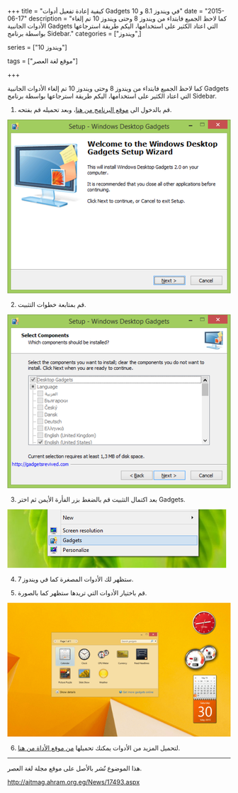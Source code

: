 +++
title = "كيفية إعادة تفعيل أدوات Gadgets في ويندوز 8.1 و 10"
date = "2015-06-17"
description = "كما لاحظ الجميع فابتداء من ويندوز 8 وحتى ويندوز 10 تم إلغاء الأدوات الجانبية Gadgets التي اعتاد الكثير على استخدامها، اليكم طريقة استرجاعها بواسطة برنامج Sidebar."
categories = ["ويندوز",]

series = ["ويندوز 10"]

tags = ["موقع لغة العصر"]

+++

كما لاحظ الجميع فابتداء من ويندوز 8 وحتى ويندوز 10 تم إلغاء الأدوات الجانبية Gadgets التي اعتاد الكثير على استخدامها، اليكم طريقة استرجاعها بواسطة برنامج Sidebar.

1. قم بالدخول الى [موقع البرنامج من هنا](http://gadgetsrevived.com/download-sidebar/)، وبعد تحميله قم بفتحه.

![1](images/2015-635700605415846682-584.png)

2. قم بمتابعة خطوات التثبيت.

![2](images/2015-635700605521471682-147.png)

3. بعد اكتمال التثبيت قم بالضغط بزر الفأرة الأيمن ثم اختر Gadgets.

![3](images/2015-635700605688190432-819.png)

4. ستظهر لك الأدوات المصغرة كما في ويندوز 7.

5. قم باختيار الأدوات التي تريدها ستظهر كما بالصورة.

![5](thumbnail-2015-635700606306159182-615.png)

6. لتحميل المزيد من الأدوات يمكنك تحميلها [من موقع الأداة من هنا](http://gadgetsrevived.com/).

---
هذا الموضوع نٌشر باﻷصل على موقع مجلة لغة العصر.

http://aitmag.ahram.org.eg/News/17493.aspx